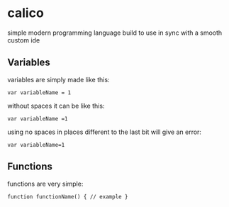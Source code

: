 # calico
simple modern programming language build to use in sync with a smooth custom ide

## Variables

variables are simply made like this:

``
var variableName = 1
``

without spaces it can be like this:

``
var variableName =1
``

using no spaces in places different to the last bit will give an error:

``
var variableName=1
``


## Functions

functions are very simple:

``
function functionName() {
  // example
}
``
